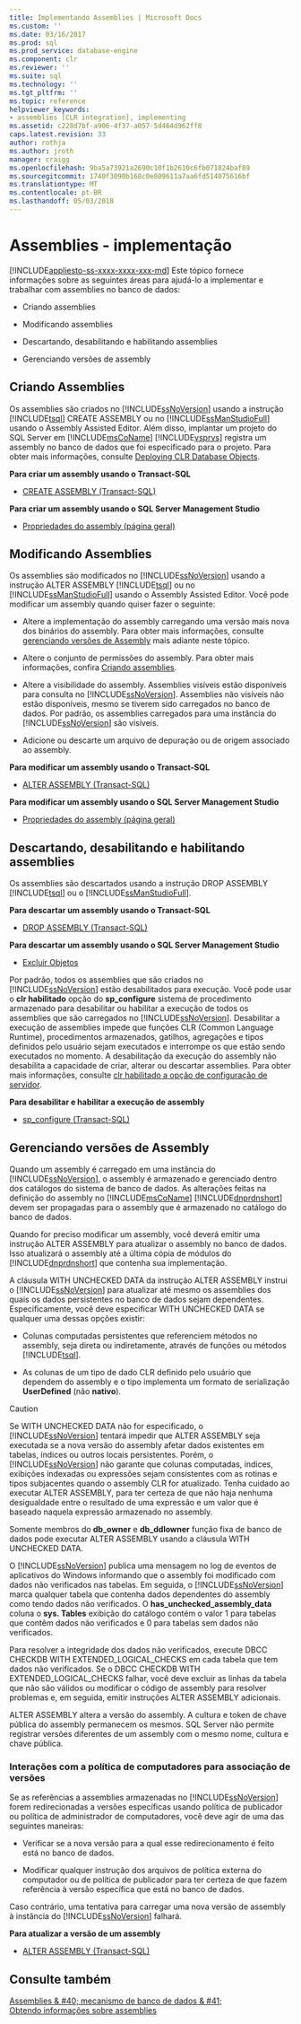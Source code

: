 ```yaml
---
title: Implementando Assemblies | Microsoft Docs
ms.custom: ''
ms.date: 03/16/2017
ms.prod: sql
ms.prod_service: database-engine
ms.component: clr
ms.reviewer: ''
ms.suite: sql
ms.technology: ''
ms.tgt_pltfrm: ''
ms.topic: reference
helpviewer_keywords:
- assemblies [CLR integration], implementing
ms.assetid: c228d7bf-a906-4f37-a057-5d464d962ff8
caps.latest.revision: 33
author: rothja
ms.author: jroth
manager: craigg
ms.openlocfilehash: 9ba5a73921a2690c10f1b2610c6fb071824baf89
ms.sourcegitcommit: 1740f3090b168c0e809611a7aa6fd514075616bf
ms.translationtype: MT
ms.contentlocale: pt-BR
ms.lasthandoff: 05/03/2018
---
```

# <a name="assemblies---implementing"></a>Assemblies - implementação
[!INCLUDE[appliesto-ss-xxxx-xxxx-xxx-md](../../includes/appliesto-ss-xxxx-xxxx-xxx-md.md)]
  Este tópico fornece informações sobre as seguintes áreas para ajudá-lo a implementar e trabalhar com assemblies no banco de dados:  
  
-   Criando assemblies  
  
-   Modificando assemblies  
  
-   Descartando, desabilitando e habilitando assemblies  
  
-   Gerenciando versões de assembly  
  
## <a name="creating-assemblies"></a>Criando Assemblies  
 Os assemblies são criados no [!INCLUDE[ssNoVersion](../../includes/ssnoversion-md.md)] usando a instrução [!INCLUDE[tsql](../../includes/tsql-md.md)] CREATE ASSEMBLY ou no [!INCLUDE[ssManStudioFull](../../includes/ssmanstudiofull-md.md)] usando o Assembly Assisted Editor. Além disso, implantar um projeto do SQL Server em [!INCLUDE[msCoName](../../includes/msconame-md.md)] [!INCLUDE[vsprvs](../../includes/vsprvs-md.md)] registra um assembly no banco de dados que foi especificado para o projeto. Para obter mais informações, consulte [Deploying CLR Database Objects](../../relational-databases/clr-integration/deploying-clr-database-objects.md).  
  
 **Para criar um assembly usando o Transact-SQL**  
  
-   [CREATE ASSEMBLY &#40;Transact-SQL&#41;](../../t-sql/statements/create-assembly-transact-sql.md)  
  
 **Para criar um assembly usando o SQL Server Management Studio**  
  
-   [Propriedades do assembly &#40;página geral&#41;](../../relational-databases/clr-integration/assemblies-properties.md)  
  
## <a name="modifying-assemblies"></a>Modificando Assemblies  
 Os assemblies são modificados no [!INCLUDE[ssNoVersion](../../includes/ssnoversion-md.md)] usando a instrução ALTER ASSEMBLY [!INCLUDE[tsql](../../includes/tsql-md.md)] ou no [!INCLUDE[ssManStudioFull](../../includes/ssmanstudiofull-md.md)] usando o Assembly Assisted Editor. Você pode modificar um assembly quando quiser fazer o seguinte:  
  
-   Altere a implementação do assembly carregando uma versão mais nova dos binários do assembly. Para obter mais informações, consulte [gerenciando versões de Assembly](#_managing) mais adiante neste tópico.  
  
-   Altere o conjunto de permissões do assembly. Para obter mais informações, confira [Criando assemblies](../../relational-databases/clr-integration/assemblies-designing.md).  
  
-   Altere a visibilidade do assembly. Assemblies visíveis estão disponíveis para consulta no [!INCLUDE[ssNoVersion](../../includes/ssnoversion-md.md)]. Assemblies não visíveis não estão disponíveis, mesmo se tiverem sido carregados no banco de dados. Por padrão, os assemblies carregados para uma instância do [!INCLUDE[ssNoVersion](../../includes/ssnoversion-md.md)] são visíveis.  
  
-   Adicione ou descarte um arquivo de depuração ou de origem associado ao assembly.  
  
 **Para modificar um assembly usando o Transact-SQL**  
  
-   [ALTER ASSEMBLY &#40;Transact-SQL&#41;](../../t-sql/statements/alter-assembly-transact-sql.md)  
  
 **Para modificar um assembly usando o SQL Server Management Studio**  
  
-   [Propriedades do assembly &#40;página geral&#41;](../../relational-databases/clr-integration/assemblies-properties.md)  
  
## <a name="dropping-disabling-and-enabling-assemblies"></a>Descartando, desabilitando e habilitando assemblies  
 Os assemblies são descartados usando a instrução DROP ASSEMBLY [!INCLUDE[tsql](../../includes/tsql-md.md)] ou o [!INCLUDE[ssManStudioFull](../../includes/ssmanstudiofull-md.md)].  
  
 **Para descartar um assembly usando o Transact-SQL**  
  
-   [DROP ASSEMBLY &#40;Transact-SQL&#41;](../../t-sql/statements/drop-assembly-transact-sql.md)  
  
 **Para descartar um assembly usando o SQL Server Management Studio**  
  
-   [Excluir Objetos](http://msdn.microsoft.com/library/49541441-179c-40d3-ba0c-01bcae545984)  
  
 Por padrão, todos os assemblies que são criados no [!INCLUDE[ssNoVersion](../../includes/ssnoversion-md.md)] estão desabilitados para execução. Você pode usar o **clr habilitado** opção do **sp_configure** sistema de procedimento armazenado para desabilitar ou habilitar a execução de todos os assemblies que são carregados no [!INCLUDE[ssNoVersion](../../includes/ssnoversion-md.md)]. Desabilitar a execução de assemblies impede que funções CLR (Common Language Runtime), procedimentos armazenados, gatilhos, agregações e tipos definidos pelo usuário sejam executados e interrompe os que estão sendo executados no momento. A desabilitação da execução do assembly não desabilita a capacidade de criar, alterar ou descartar assemblies. Para obter mais informações, consulte [clr habilitado a opção de configuração de servidor](../../database-engine/configure-windows/clr-enabled-server-configuration-option.md).  
  
 **Para desabilitar e habilitar a execução de assembly**  
  
-   [sp_configure &#40;Transact-SQL&#41;](../../relational-databases/system-stored-procedures/sp-configure-transact-sql.md)  
  
##  <a name="_managing"></a> Gerenciando versões de Assembly  
 Quando um assembly é carregado em uma instância do [!INCLUDE[ssNoVersion](../../includes/ssnoversion-md.md)], o assembly é armazenado e gerenciado dentro dos catálogos do sistema de banco de dados. As alterações feitas na definição do assembly no [!INCLUDE[msCoName](../../includes/msconame-md.md)] [!INCLUDE[dnprdnshort](../../includes/dnprdnshort-md.md)] devem ser propagadas para o assembly que é armazenado no catálogo do banco de dados.  
  
 Quando for preciso modificar um assembly, você deverá emitir uma instrução ALTER ASSEMBLY para atualizar o assembly no banco de dados. Isso atualizará o assembly até a última cópia de módulos do [!INCLUDE[dnprdnshort](../../includes/dnprdnshort-md.md)] que contenha sua implementação.  
  
 A cláusula WITH UNCHECKED DATA da instrução ALTER ASSEMBLY instrui o [!INCLUDE[ssNoVersion](../../includes/ssnoversion-md.md)] para atualizar até mesmo os assemblies dos quais os dados persistentes no banco de dados sejam dependentes. Especificamente, você deve especificar WITH UNCHECKED DATA se qualquer uma dessas opções existir:  
  
-   Colunas computadas persistentes que referenciem métodos no assembly, seja direta ou indiretamente, através de funções ou métodos [!INCLUDE[tsql](../../includes/tsql-md.md)].  
  
-   As colunas de um tipo de dado CLR definido pelo usuário que dependem do assembly e o tipo implementa um formato de serialização **UserDefined** (não **nativo**).  
  
> [!CAUTION]  
>  Se WITH UNCHECKED DATA não for especificado, o [!INCLUDE[ssNoVersion](../../includes/ssnoversion-md.md)] tentará impedir que ALTER ASSEMBLY seja executada se a nova versão do assembly afetar dados existentes em tabelas, índices ou outros locais persistentes. Porém, o [!INCLUDE[ssNoVersion](../../includes/ssnoversion-md.md)] não garante que colunas computadas, índices, exibições indexadas ou expressões sejam consistentes com as rotinas e tipos subjacentes quando o assembly CLR for atualizado. Tenha cuidado ao executar ALTER ASSEMBLY, para ter certeza de que não haja nenhuma desigualdade entre o resultado de uma expressão e um valor que é baseado naquela expressão armazenado no assembly.  
  
 Somente membros do **db_owner** e **db_ddlowner** função fixa de banco de dados pode executar ALTER ASSEMBLY usando a cláusula WITH UNCHECKED DATA.  
  
 O [!INCLUDE[ssNoVersion](../../includes/ssnoversion-md.md)] publica uma mensagem no log de eventos de aplicativos do Windows informando que o assembly foi modificado com dados não verificados nas tabelas. Em seguida, o [!INCLUDE[ssNoVersion](../../includes/ssnoversion-md.md)] marca qualquer tabela que contenha dados dependentes do assembly como tendo dados não verificados. O **has_unchecked_assembly_data** coluna o **sys. Tables** exibição do catálogo contém o valor 1 para tabelas que contêm dados não verificados e 0 para tabelas sem dados não verificados.  
  
 Para resolver a integridade dos dados não verificados, execute DBCC CHECKDB WITH EXTENDED_LOGICAL_CHECKS em cada tabela que tem dados não verificados. Se o DBCC CHECKDB WITH EXTENDED_LOGICAL_CHECKS falhar, você deve excluir as linhas da tabela que não são válidos ou modificar o código de assembly para resolver problemas e, em seguida, emitir instruções ALTER ASSEMBLY adicionais.  
  
 ALTER ASSEMBLY altera a versão do assembly. A cultura e token de chave pública do assembly permanecem os mesmos. SQL Server não permite registrar versões diferentes de um assembly com o mesmo nome, cultura e chave pública.  
  
### <a name="interactions-with-computer-wide-policy-for-version-binding"></a>Interações com a política de computadores para associação de versões  
 Se as referências a assemblies armazenadas no [!INCLUDE[ssNoVersion](../../includes/ssnoversion-md.md)] forem redirecionadas a versões específicas usando política de publicador ou política de administrador de computadores, você deve agir de uma das seguintes maneiras:  
  
-   Verificar se a nova versão para a qual esse redirecionamento é feito está no banco de dados.  
  
-   Modificar qualquer instrução dos arquivos de política externa do computador ou de política de publicador para ter certeza de que fazem referência à versão específica que está no banco de dados.  
  
 Caso contrário, uma tentativa para carregar uma nova versão de assembly à instância do [!INCLUDE[ssNoVersion](../../includes/ssnoversion-md.md)] falhará.  
  
 **Para atualizar a versão de um assembly**  
  
-   [ALTER ASSEMBLY &#40;Transact-SQL&#41;](../../t-sql/statements/alter-assembly-transact-sql.md)  
  
## <a name="see-also"></a>Consulte também  
 [Assemblies & #40; mecanismo de banco de dados & #41;](../../relational-databases/clr-integration/assemblies-database-engine.md)   
 [Obtendo informações sobre assemblies](../../relational-databases/clr-integration/assemblies-getting-information.md)  
  
  
